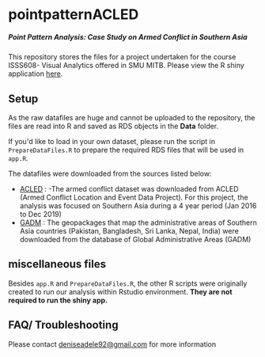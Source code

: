 # pointpatternACLED
##### Point Pattern Analysis: Case Study on Armed Conflict in Southern Asia
This repository stores the files for a project undertaken for the course ISSS608- Visual Analytics offered in SMU MITB. Please view the R shiny application [here](https://deniseadele-chs.shinyapps.io/pointpatternACLED/).


## Setup
As the raw datafiles are huge and cannot be uploaded to the repository, the files are read into R and saved as RDS objects in the **Data** folder.

If you'd like to load in your own dataset, please run the script in `PrepareDataFiles.R` to prepare the required RDS files that will be used in `app.R`.

The datafiles were downloaded from the sources listed below:
- [ACLED](https://www.acleddata.com/) : 
	-The armed conflict dataset was downloaded from ACLED (Armed Conflict Location and Event Data Project). For this project, the analysis was focused on Southern Asia during a 4 year period (Jan 2016 to Dec 2019)
- [GADM](https://gadm.org/data.html) : The geopackages that map the administrative areas of Southern Asia countries (Pakistan, Bangladesh, Sri Lanka, Nepal, India) were downloaded from the database of Global Administrative Areas (GADM)


## miscellaneous files
Besides `app.R` and `PrepareDataFiles.R`, the other R scripts were originally created to run our analysis within Rstudio environment. **They are not required to run the shiny app.**

## FAQ/ Troubleshooting
Please contact deniseadele92@gmail.com for more information


